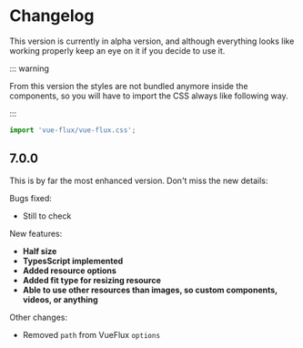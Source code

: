 ---
---

# Changelog

This version is currently in alpha version, and although everything looks like working properly keep an eye on it if you decide to use it.

::: warning

From this version the styles are not bundled anymore inside the components, so you will have to import the CSS always like following way.

:::

``` js
import 'vue-flux/vue-flux.css';
```

## 7.0.0

This is by far the most enhanced version. Don't miss the new details:

Bugs fixed:

* Still to check

New features:

* **Half size**
* **TypesScript implemented**
* **Added resource options**
* **Added fit type for resizing resource**
* **Able to use other resources than images, so custom components, videos, or anything**

Other changes:

* Removed `path` from VueFlux `options`
